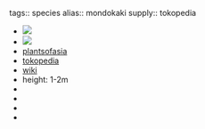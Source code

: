 tags:: species
alias:: mondokaki
supply:: tokopedia

- ![](https://peach-geographical-bat-397.mypinata.cloud/ipfs/QmdRLLR4GqRnhVY2T2p4rMmQT3ErZYi2XLLX7YgsPKq9zJ)
- ![](https://peach-geographical-bat-397.mypinata.cloud/ipfs/QmfMtTHei5DG3g5mbTzdrGsM1u83AQY5FwhnEB3WGwpDTe)
- [plantsofasia](http://www.plantsofasia.com/index/tabernaemontana_divaricata/0-338)
- [tokopedia](https://www.tokopedia.com/plantismeid/tanaman-obat-mondokaki-ervatamia-divaricata-l-burk?extParam=ivf%3Dfalse%26src%3Dsearch)
- [wiki](https://en.wikipedia.org/wiki/Tabernaemontana_divaricata)
- height: 1-2m
-
-
-
-